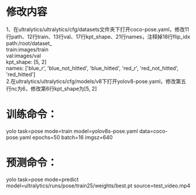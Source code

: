 # 修改内容
1、在ultralytics/ultralytics/cfg/datasets文件夹下打开coco-pose.yaml，修改11行path、12行train、13行val、17行kpt_shape、21行names，注释掉18行flip_idx  
path:/root/dataset_  
train:images/train  
val:images/val  
kpt_shape: [5, 2]  
names: ['blue_r', 'blue_not_hitted', 'blue_hitted', 'red_r', 'red_not_hitted', 'red_hitted']  
2.在ultralytics/ultralytics/cfg/models/v8下打开yolov8-pose.yaml，修改第五行nc为6，修改第6行kpt_shape为[5, 2]  
# 训练命令：  
yolo task=pose mode=train model=yolov8s-pose.yaml data=coco-pose.yaml epochs=50 batch=16 imgsz=640  
# 预测命令：  
yolo task=pose mode=predict model=ultralytics/runs/pose/train25/weights/best.pt source=test_video.mp4
